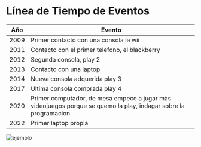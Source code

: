
# Línea de Tiempo de Eventos

| Año   | Evento                                 |
|-------|----------------------------------------|
| 2009| Primer contacto con una consola la wii       |
| 2011 | Contacto con el primer telefono, el blackberry            |
| 2012  | Segunda consola, play 2      |
| 2013 | Contacto con una laptop          |
| 2014  | Nueva consola adquerida play 3         |
| 2017 | Ultima consola comprada play 4 |
| 2020  | Primer computador, de mesa empece a jugar màs videojuegos porque se quemo la play, indagar sobre la programacion        |
| 2022| Primer laptop propia           |

![ejemplo](https://www.google.com/url?sa=i&url=https%3A%2F%2Fes.wikipedia.org%2Fwiki%2FBlackBerry&psig=AOvVaw0cO8S323ZuTqJRBId3I7d7&ust=1727344929754000&source=images&cd=vfe&opi=89978449&ved=0CBQQjRxqFwoTCKCxtMjr3YgDFQAAAAAdAAAAABAE)
